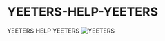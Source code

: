 # YEETERS-HELP-YEETERS
YEETERS HELP YEETERS
![YEETERS](https://github.com/danimalforlife/YEETERS-HELP-YEETERS/assets/117661382/504359b9-a63f-4cce-b6b3-34e3e8381d6b)
